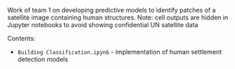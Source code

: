 Work of team 1 on developing predictive models to identify patches of a satellite image containing human structures. Note: cell outputs are hidden in Jupyter notebooks to avoid showing confidential UN satellite data

Contents:
* `Building Classification.ipynb` - implementation of human settlement detection models
